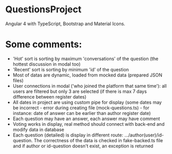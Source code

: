 # QuestionsProject

Angular 4 with TypeScript, Bootstrap and Material Icons.

# Some comments: 
  - 'Hot' sort is sorting by maximum 'conversations' of the question (the hottest discussion in modal too)
  - 'Recent' sort is sorting by minimum 'id' of the question
  - Most of datas are dynamic, loaded from mocked data (prepared JSON files)
  - User connections in modal ('who joined the platform that same time'): all users are filtered but only 3 are selected (if there is max 7 days difference between register dates)
  - All dates in project are using custom pipe for display (some dates may be incorrect - error during creating file (mock-questions.ts) - for instance: date of answer can be earlier than author register date)
  - Each question may have an answer, each answer may have comment
  - Voting works in display, real method should connect with back-end and modify data in database
  - Each question (detailed) is display in different route: .../author(user)/id-question. The correctness of the data is checked in fake-backed.ts file and if author or id-question doesn't exist, an exception is returned
